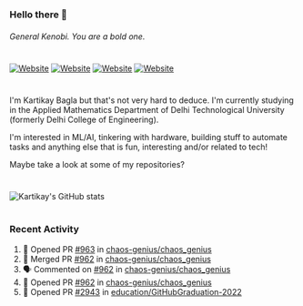 ### Hello there 👋
###### General Kenobi. You are a bold one.

#
[![Website](https://img.shields.io/website?label=kartikaybagla.com&style=flat-square&url=https%3A%2F%2Fkartikaybagla.com)](https://kartikaybagla.com)
[![Website](https://img.shields.io/website?label=itwasthe.management&style=flat-square&url=https%3A%2F%2Fitwasthe.management)](https://itwasthe.management)
[![Website](https://img.shields.io/website?label=coordinate.bond&style=flat-square&url=https%3A%2F%2Fcoordinate.bond)](https://coordinate.bond)
[![Website](https://img.shields.io/website?label=glugg.in&style=flat-square&url=https%3A%2F%2Fglugg.in)](https://glugg.in)
#

I'm Kartikay Bagla but that's not very hard to deduce. I'm currently studying in the Applied Mathematics Department of Delhi Technological University (formerly Delhi College of Engineering).

I'm interested in ML/AI, tinkering with hardware, building stuff to automate tasks and anything else that is fun, interesting and/or related to tech!

Maybe take a look at some of my repositories?

#
![Kartikay's GitHub stats](https://github-readme-stats.vercel.app/api?username=kartikay-bagla&count_private=true&show_icons=true&theme=radical)
#


### Recent Activity
<!--START_SECTION:activity-->
1. 💪 Opened PR [#963](https://github.com/chaos-genius/chaos_genius/pull/963) in [chaos-genius/chaos_genius](https://github.com/chaos-genius/chaos_genius)
2. 🎉 Merged PR [#962](https://github.com/chaos-genius/chaos_genius/pull/962) in [chaos-genius/chaos_genius](https://github.com/chaos-genius/chaos_genius)
3. 🗣 Commented on [#962](https://github.com/chaos-genius/chaos_genius/issues/962) in [chaos-genius/chaos_genius](https://github.com/chaos-genius/chaos_genius)
4. 💪 Opened PR [#962](https://github.com/chaos-genius/chaos_genius/pull/962) in [chaos-genius/chaos_genius](https://github.com/chaos-genius/chaos_genius)
5. 💪 Opened PR [#2943](https://github.com/education/GitHubGraduation-2022/pull/2943) in [education/GitHubGraduation-2022](https://github.com/education/GitHubGraduation-2022)
<!--END_SECTION:activity-->